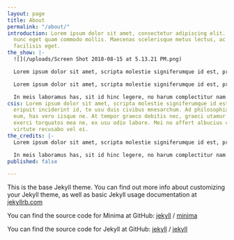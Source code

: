 ```yaml
---
layout: page
title: About
permalink: "/about/"
introduction: Lorem ipsum dolor sit amet, consectetur adipiscing elit. Proin ultrices
  nunc eget quam commodo mollis. Maecenas scelerisque metus lectus, ac convallis ex
  facilisis eget.
the_show: |-
  ![](/uploads/Screen Shot 2018-08-15 at 5.13.21 PM.png)

  Lorem ipsum dolor sit amet, scripta molestie signiferumque id est, pri augue eripuit inciderint id, te usu duis civibus mnesarchum. Ad philosophia intellegebat eum, has vero iisque ne. At tempor graeco debitis nec, graeci utamur et has. Diam exerci torquatos mea ne, ex usu odio labore. Mei no affert albucius copiosae, novum virtute recusabo vel ei.

  Lorem ipsum dolor sit amet, scripta molestie signiferumque id est, pri augue eripuit inciderint id, te usu duis civibus mnesarchum. Ad philosophia intellegebat eum, has vero iisque ne. At tempor graeco debitis nec, graeci utamur et has. Diam exerci torquatos mea ne, ex usu odio labore. Mei no affert albucius copiosae, novum virtute recusabo vel ei.

  In meis laboramus has, sit id hinc legere, no harum complectitur nam. Doming timeam ex cum, amet graeci noster cu vis. Mea probo pertinax et, habemus deseruisse ad his. Maiorum constituam delicatissimi est eu, nam ne maiorum accommodare. Wisi everti alterum ei vix, meis mentitum forensibus vis ex, audiam concludaturque ne vix. Ancillae mandamus hendrerit nam in, eos ad solum sonet electram, nam saperet epicuri id.
csis: Lorem ipsum dolor sit amet, scripta molestie signiferumque id est, pri augue
  eripuit inciderint id, te usu duis civibus mnesarchum. Ad philosophia intellegebat
  eum, has vero iisque ne. At tempor graeco debitis nec, graeci utamur et has. Diam
  exerci torquatos mea ne, ex usu odio labore. Mei no affert albucius copiosae, novum
  virtute recusabo vel ei.
the_credits: |-
  Lorem ipsum dolor sit amet, scripta molestie signiferumque id est, pri augue eripuit inciderint id, te usu duis civibus mnesarchum. Ad philosophia intellegebat eum, has vero iisque ne. At tempor graeco debitis nec, graeci utamur et has. Diam exerci torquatos mea ne, ex usu odio labore. Mei no affert albucius copiosae, novum virtute recusabo vel ei.

  In meis laboramus has, sit id hinc legere, no harum complectitur nam. Doming timeam ex cum, amet graeci noster cu vis. Mea probo pertinax et, habemus deseruisse ad his. Maiorum constituam delicatissimi est eu, nam ne maiorum accommodare. Wisi everti alterum ei vix, meis mentitum forensibus vis ex, audiam concludaturque ne vix. Ancillae mandamus hendrerit nam in, eos ad solum sonet electram, nam saperet epicuri id.
published: false

---
```

This is the base Jekyll theme. You can find out more info about customizing your Jekyll theme, as well as basic Jekyll usage documentation at [jekyllrb.com](https://jekyllrb.com/)

You can find the source code for Minima at GitHub:
[jekyll][jekyll-organization] /
[minima](https://github.com/jekyll/minima)

You can find the source code for Jekyll at GitHub:
[jekyll][jekyll-organization] /
[jekyll](https://github.com/jekyll/jekyll)


[jekyll-organization]: https://github.com/jekyll